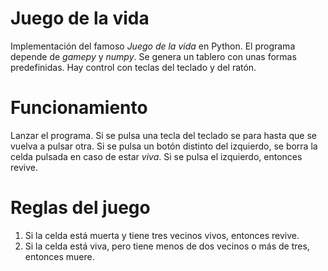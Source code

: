 # Juego de la vida
Implementación del famoso _Juego de la vida_ en Python. El programa depende de _gamepy_ y _numpy_. Se genera un tablero con unas formas predefinidas. Hay control con teclas del teclado y del ratón. 

# Funcionamiento
Lanzar el programa. Si se pulsa una tecla del teclado se para hasta que se vuelva a pulsar otra. Si se pulsa un botón distinto del izquierdo, se borra la celda pulsada en caso de estar _viva_. Si se pulsa el izquierdo, entonces revive. 

# Reglas del juego
1. Si la celda está muerta y tiene tres vecinos vivos, entonces revive. 
2. Si la celda está viva, pero tiene menos de dos vecinos o más de tres, entonces muere. 
